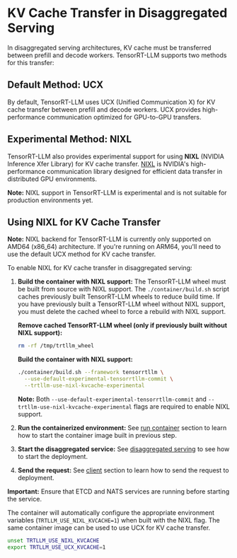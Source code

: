 <!--
SPDX-FileCopyrightText: Copyright (c) 2025 NVIDIA CORPORATION & AFFILIATES. All rights reserved.
SPDX-License-Identifier: Apache-2.0

Licensed under the Apache License, Version 2.0 (the "License");
you may not use this file except in compliance with the License.
You may obtain a copy of the License at

http://www.apache.org/licenses/LICENSE-2.0

Unless required by applicable law or agreed to in writing, software
distributed under the License is distributed on an "AS IS" BASIS,
WITHOUT WARRANTIES OR CONDITIONS OF ANY KIND, either express or implied.
See the License for the specific language governing permissions and
limitations under the License.
-->



# KV Cache Transfer in Disaggregated Serving

In disaggregated serving architectures, KV cache must be transferred between prefill and decode workers. TensorRT-LLM supports two methods for this transfer:

## Default Method: UCX
By default, TensorRT-LLM uses UCX (Unified Communication X) for KV cache transfer between prefill and decode workers. UCX provides high-performance communication optimized for GPU-to-GPU transfers.

## Experimental Method: NIXL
TensorRT-LLM also provides experimental support for using **NIXL** (NVIDIA Inference Xfer Library) for KV cache transfer. [NIXL](https://github.com/ai-dynamo/nixl) is NVIDIA's high-performance communication library designed for efficient data transfer in distributed GPU environments.

**Note:** NIXL support in TensorRT-LLM is experimental and is not suitable for production environments yet.

## Using NIXL for KV Cache Transfer

**Note:** NIXL backend for TensorRT-LLM is currently only supported on AMD64 (x86_64) architecture. If you're running on ARM64, you'll need to use the default UCX method for KV cache transfer.

To enable NIXL for KV cache transfer in disaggregated serving:

1. **Build the container with NIXL support:**
   The TensorRT-LLM wheel must be built from source with NIXL support. The `./container/build.sh` script caches previously built TensorRT-LLM wheels to reduce build time. If you have previously built a TensorRT-LLM wheel without NIXL support, you must delete the cached wheel to force a rebuild with NIXL support.

   **Remove cached TensorRT-LLM wheel (only if previously built without NIXL support):**
   ```bash
   rm -rf /tmp/trtllm_wheel
   ```

   **Build the container with NIXL support:**
   ```bash
   ./container/build.sh --framework tensorrtllm \
     --use-default-experimental-tensorrtllm-commit \
     --trtllm-use-nixl-kvcache-experimental
   ```

   **Note:** Both `--use-default-experimental-tensorrtllm-commit` and `--trtllm-use-nixl-kvcache-experimental` flags are required to enable NIXL support.

2. **Run the containerized environment:**
   See [run container](./README.md#run-container) section to learn how to start the container image built in previous step.

3. **Start the disaggregated service:**
   See [disaggregated serving](./README.md) to see how to start the deployment.

4. **Send the request:**
   See [client](./README.md#client) section to learn how to send the request to deployment.

**Important:** Ensure that ETCD and NATS services are running before starting the service.

The container will automatically configure the appropriate environment variables (`TRTLLM_USE_NIXL_KVCACHE=1`) when built with the NIXL flag. The same container image can be used to use UCX for KV cache transfer.
```bash
unset TRTLLM_USE_NIXL_KVCACHE
export TRTLLM_USE_UCX_KVCACHE=1
```